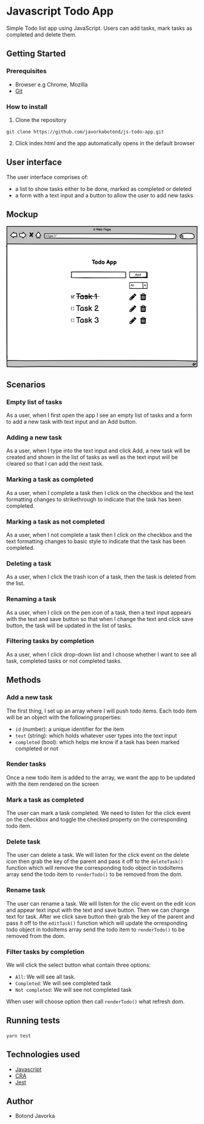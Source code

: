 # Javascript Todo App

Simple Todo list app using JavaScript. Users can add tasks, mark tasks as completed and delete them.

## Getting Started

### Prerequisites

 - Browser e.g Chrome, Mozilla 
 - [Git](https://git-scm.com/)

### How to install

1. Clone the repository
```
git clone https://github.com/javorkabotond/js-todo-app.git
```
2. Click index.html and the app automatically opens in the default browser

## User interface

The user interface comprises of:

- a list to show tasks either to be done, marked as completed or deleted
- a form with a text input and a button to allow the user to add new tasks

## Mockup

![](mockup.png)

## Scenarios

### Empty list of tasks

As a user, when I first open the app I see an empty list of tasks and a form to add a new task with text input and an Add button.

### Adding a new task

As a user, when I type into the text input and click Add, a new task will be created and shown in the list of tasks as well as the text input will be cleared so that I can add the next task.

### Marking a task as completed

As a user, when I complete a task then I click on the checkbox and the text formatting changes to strikethrough to indicate that the task has been completed.

### Marking a task as not completed

As a user, when I not complete a task then I click on the checkbox and the text formatting changes to basic style to indicate that the task has been completed. 

### Deleting a task

As a user, when I click the trash icon of a task, then the task is deleted from the list.

### Renaming a task

As a user, when I click on the pen icon of a task, then a text input appears with the text and save button so that when I change the text and click save button, the task will be updated in the list of tasks.

### Filtering tasks by completion

As a user, when I click drop-down list and I choose whether I want to see all task, completed tasks or not completed tasks.

## Methods

### Add a new task

The first thing, I set up an array where I will push todo items. Each todo item will be an object with the following properties:

- `id` (number): a unique identifier for the item
- `text` (string): which holds whatever user types into the text input
- `completed` (bool): which helps me know if a task has been marked completed or not

### Render tasks

Once a new todo item is added to the array, we want the app to be updated with the item rendered on the screen

### Mark a task as completed

The user can mark a task completed. We need to listen for the click event on the checkbox and toggle the checked property on the corresponding todo item. 

### Delete task

The user can delete a task. We will listen for the click event on the delete icon then grab the key of the parent and pass it off to the `deleteTask()` function which will remove the corresponding todo object in todoItems array send the todo item to `renderTodo()` to be removed from the dom.

### Rename task

The user can rename a task. We will listen for the clic event on the edit icon and appear text input with the text and save button. Then we can change text for task. After we click save button then grab the key of the parent and pass it off to the `editTask()` function which will update the orresponding todo object in todoItems array send the todo item to `renderTodo()` to be removed from the dom.

### Filter tasks by completion

We will click the select button what contain three options: 

- `All`: We will see all task.
- `Completed`: We will see completed task
- `Not completed`: We will see not completed task

When user will choose option then call `renderTodo()` what refresh dom.

## Running tests

`yarn test`

## Technologies used

- [Javascript](https://developer.mozilla.org/en-US/docs/Web/JavaScript)
- [CRA](https://github.com/facebook/create-react-app)
- [Jest](https://jestjs.io/)

## Author
 - Botond Javorka

